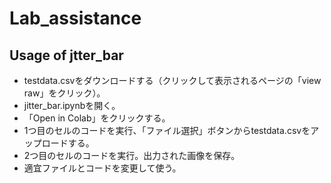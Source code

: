 # Lab_assistance

## Usage of jtter_bar
- testdata.csvをダウンロードする（クリックして表示されるページの「view raw」をクリック）。
- jitter_bar.ipynbを開く。
- 「Open in Colab」をクリックする。
- 1つ目のセルのコードを実行、「ファイル選択」ボタンからtestdata.csvをアップロードする。
- 2つ目のセルのコードを実行。出力された画像を保存。
- 適宜ファイルとコードを変更して使う。
